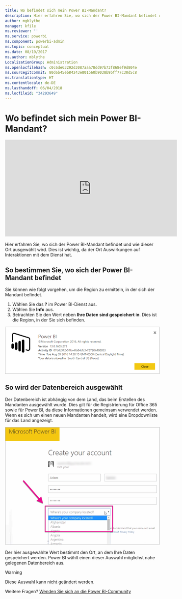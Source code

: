 ```yaml
---
title: Wo befindet sich mein Power BI-Mandant?
description: Hier erfahren Sie, wo sich der Power BI-Mandant befindet und wie dieser Ort ausgewählt wird. Dies ist wichtig, da der Ort Auswirkungen auf Interaktionen mit dem Dienst hat.
author: mgblythe
manager: kfile
ms.reviewer: ''
ms.service: powerbi
ms.component: powerbi-admin
ms.topic: conceptual
ms.date: 08/10/2017
ms.author: mblythe
LocalizationGroup: Administration
ms.openlocfilehash: c0c6de63292d3087aaa78dd97b73f868ef9d804e
ms.sourcegitcommit: 80d6b45eb84243e801b60b9038b9bff77c30d5c8
ms.translationtype: HT
ms.contentlocale: de-DE
ms.lasthandoff: 06/04/2018
ms.locfileid: "34293649"
---
```

# <a name="where-is-my-power-bi-tenant-located"></a>Wo befindet sich mein Power BI-Mandant?
<iframe width="560" height="315" src="https://www.youtube.com/embed/0fOxaHJPvdM?showinfo=0" frameborder="0" allowfullscreen></iframe>

Hier erfahren Sie, wo sich der Power BI-Mandant befindet und wie dieser Ort ausgewählt wird. Dies ist wichtig, da der Ort Auswirkungen auf Interaktionen mit dem Dienst hat.

## <a name="how-to-determine-where-your-power-bi-tenant-is-located"></a>So bestimmen Sie, wo sich der Power BI-Mandant befindet
Sie können wie folgt vorgehen, um die Region zu ermitteln, in der sich der Mandant befindet.

1. Wählen Sie das **?** im Power BI-Dienst aus.
2. Wählen Sie **Info** aus.
3. Betrachten Sie den Wert neben **Ihre Daten sind gespeichert in**. Dies ist die Region, in der Sie sich befinden.

![](media/service-admin-where-is-my-tenant-located/power-bi-data-region.png)

## <a name="how-the-data-region-is-selected"></a>So wird der Datenbereich ausgewählt
Der Datenbereich ist abhängig von dem Land, das beim Erstellen des Mandanten ausgewählt wurde. Dies gilt für die Registrierung für Office 365 sowie für Power BI, da diese Informationen gemeinsam verwendet werden. Wenn es sich um einen neuen Mandanten handelt, wird eine Dropdownliste für das Land angezeigt.

![](media/service-admin-where-is-my-tenant-located/sign-up-country-selection.png)

Der hier ausgewählte Wert bestimmt den Ort, an dem Ihre Daten gespeichert werden. Power BI wählt einen dieser Auswahl möglichst nahe gelegenen Datenbereich aus.

> [!WARNING]
> Diese Auswahl kann nicht geändert werden.
> 
> 

Weitere Fragen? [Wenden Sie sich an die Power BI-Community](http://community.powerbi.com/)


